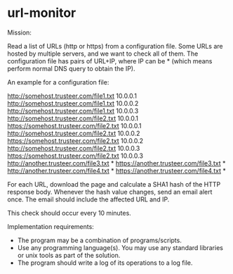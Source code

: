 # url-monitor

Mission:

Read a list of URLs (http or https) from a configuration file.
Some URLs are hosted by multiple servers, and we want to check all of them.
The configuration file has pairs of URL+IP, where IP can be * (which means perform normal DNS query to obtain the IP).

An example for a configuration file:


http://somehost.trusteer.com/file1.txt  10.0.0.1
http://somehost.trusteer.com/file1.txt  10.0.0.2
http://somehost.trusteer.com/file1.txt  10.0.0.3
http://somehost.trusteer.com/file2.txt  10.0.0.1
https://somehost.trusteer.com/file2.txt 10.0.0.1
http://somehost.trusteer.com/file2.txt  10.0.0.2
https://somehost.trusteer.com/file2.txt 10.0.0.2
http://somehost.trusteer.com/file2.txt  10.0.0.3
https://somehost.trusteer.com/file2.txt 10.0.0.3
http://another.trusteer.com/file3.txt   *
https://another.trusteer.com/file3.txt  *
http://another.trusteer.com/file4.txt   *
https://another.trusteer.com/file4.txt  *


For each URL, download the page and calculate a SHA1 hash of the HTTP response body.
Whenever the hash value changes, send an email alert once.
The email should include the affected URL and IP.

This check should occur every 10 minutes.

Implementation requirements:

- The program may be a combination of programs/scripts.
- Use any programming language(s). You may use any standard libraries or unix tools as part of the solution.
- The program should write a log of its operations to a log file.
